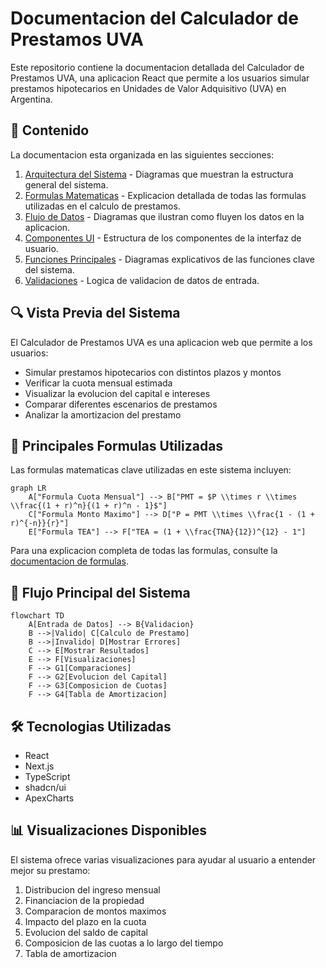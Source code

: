 # Documentacion del Calculador de Prestamos UVA

Este repositorio contiene la documentacion detallada del Calculador de Prestamos UVA, una aplicacion React que permite a los usuarios simular prestamos hipotecarios en Unidades de Valor Adquisitivo (UVA) en Argentina.

## 📑 Contenido

La documentacion esta organizada en las siguientes secciones:

1. [Arquitectura del Sistema](./diagrams/architecture.md) - Diagramas que muestran la estructura general del sistema.
2. [Formulas Matematicas](./formulas/README.md) - Explicacion detallada de todas las formulas utilizadas en el calculo de prestamos.
3. [Flujo de Datos](./diagrams/data-flow.md) - Diagramas que ilustran como fluyen los datos en la aplicacion.
4. [Componentes UI](./diagrams/components.md) - Estructura de los componentes de la interfaz de usuario.
5. [Funciones Principales](./diagrams/functions.md) - Diagramas explicativos de las funciones clave del sistema.
6. [Validaciones](./diagrams/validations.md) - Logica de validacion de datos de entrada.

## 🔍 Vista Previa del Sistema

El Calculador de Prestamos UVA es una aplicacion web que permite a los usuarios:

- Simular prestamos hipotecarios con distintos plazos y montos
- Verificar la cuota mensual estimada
- Visualizar la evolucion del capital e intereses
- Comparar diferentes escenarios de prestamos
- Analizar la amortizacion del prestamo

## 🧮 Principales Formulas Utilizadas

Las formulas matematicas clave utilizadas en este sistema incluyen:

```mermaid
graph LR
    A["Formula Cuota Mensual"] --> B["PMT = $P \\times r \\times \\frac{(1 + r)^n}{(1 + r)^n - 1}$"]
    C["Formula Monto Maximo"] --> D["P = PMT \\times \\frac{1 - (1 + r)^{-n}}{r}"]
    E["Formula TEA"] --> F["TEA = (1 + \\frac{TNA}{12})^{12} - 1"]
```

Para una explicacion completa de todas las formulas, consulte la [documentacion de formulas](./formulas/README.md).

## 🔄 Flujo Principal del Sistema

```mermaid
flowchart TD
    A[Entrada de Datos] --> B{Validacion}
    B -->|Valido| C[Calculo de Prestamo]
    B -->|Invalido| D[Mostrar Errores]
    C --> E[Mostrar Resultados]
    E --> F[Visualizaciones]
    F --> G1[Comparaciones]
    F --> G2[Evolucion del Capital]
    F --> G3[Composicion de Cuotas]
    F --> G4[Tabla de Amortizacion]
```

## 🛠️ Tecnologias Utilizadas

- React
- Next.js
- TypeScript
- shadcn/ui
- ApexCharts

## 📊 Visualizaciones Disponibles

El sistema ofrece varias visualizaciones para ayudar al usuario a entender mejor su prestamo:

1. Distribucion del ingreso mensual
2. Financiacion de la propiedad
3. Comparacion de montos maximos
4. Impacto del plazo en la cuota
5. Evolucion del saldo de capital
6. Composicion de las cuotas a lo largo del tiempo
7. Tabla de amortizacion
